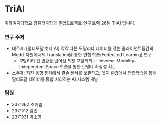 # TriAI
이화여자대학교 컴퓨터공학과 졸업프로젝트 연구 트랙 26팀 TriAI 입니다.
### 연구 주제
- 대주제: [멀티모달 엣지 AI] 각각 다른 모달리티 데이터를 갖는 클라이언트들간의 Model 차원에서의 Translation을 통한 연합 학습(Federated Learning) 연구
  - 모달리티 간 변환을 넘어선 특정 모달리티 - Universal Modality-Independent Space 학습을 통한 모델의 확장성 확보
- 소주제: 지진 동향 분석에서 결손 센서를 보완하고, 엣지 환경에서 연합학습을 통해 멀티모달 데이터를 통합 처리하는 AI 시스템 개발
### 팀원
- 2371062 조혜림
- 2371012 김민
- 2371031 박소영
